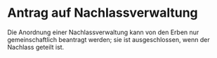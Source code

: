 # Antrag auf Nachlassverwaltung

Die Anordnung einer Nachlassverwaltung kann von den Erben nur gemeinschaftlich beantragt werden; sie ist ausgeschlossen, wenn der Nachlass geteilt ist. 

